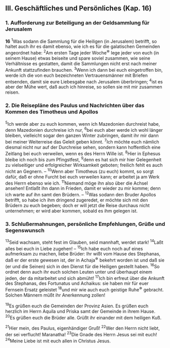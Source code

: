 ## III. Geschäftliches und Persönliches (Kap. 16)

### 1. Aufforderung zur Beteiligung an der Geldsammlung für Jerusalem

__16__
<sup>1</sup>Was sodann die Sammlung für die Heiligen (in Jerusalem) betrifft, so haltet auch ihr es damit ebenso, wie ich es für die galatischen Gemeinden angeordnet habe:
<sup>2</sup>Am ersten Tage jeder Woche<sup title="d.h. allsonntäglich">&#x2732;</sup> lege jeder von euch (in seinem Hause) etwas beiseite und spare soviel zusammen, wie seine Verhältnisse es gestatten, damit die Sammlungen nicht erst nach meiner Ankunft stattzufinden brauchen.
<sup>3</sup>Wenn ich dann bei euch eingetroffen bin, werde ich die von euch bezeichneten Vertrauensmänner mit Briefen entsenden, damit sie eure Liebesgabe nach Jerusalem überbringen;
<sup>4</sup>ist es aber der Mühe wert, daß auch ich hinreise, so sollen sie mit mir zusammen reisen.

### 2. Die Reisepläne des Paulus und Nachrichten über das Kommen des Timotheus und Apollos

<sup>5</sup>Ich werde aber zu euch kommen, wenn ich Mazedonien durchreist habe, denn Mazedonien durchreise ich nur,
<sup>6</sup>bei euch aber werde ich wohl länger bleiben, vielleicht sogar den ganzen Winter zubringen, damit ihr mir dann bei meiner Weiterreise das Geleit geben könnt.
<sup>7</sup>Ich möchte euch nämlich diesmal nicht nur auf der Durchreise sehen, sondern kann hoffentlich eine Zeitlang bei euch verweilen, wenn es des Herrn Wille ist.
<sup>8</sup>Hier in Ephesus bleibe ich noch bis zum Pfingstfest,
<sup>9</sup>denn es hat sich mir hier Gelegenheit zu vielseitiger und erfolgreicher Wirksamkeit geboten; freilich fehlt es auch nicht an Gegnern. –
<sup>10</sup>Wenn aber Timotheus (zu euch) kommt, so sorgt dafür, daß er ohne Furcht bei euch verweilen kann; er arbeitet ja am Werk des Herrn ebenso wie ich.
<sup>11</sup>Niemand möge ihn also über die Achsel ansehen! Entlaßt ihn dann in Frieden, damit er wieder zu mir komme; denn ich warte auf ihn samt den Brüdern. –
<sup>12</sup>Was sodann den Bruder Apollos betrifft, so habe ich ihm dringend zugeredet, er möchte sich mit den Brüdern zu euch begeben; doch er will jetzt die Reise durchaus nicht unternehmen; er wird aber kommen, sobald es ihm gelegen ist.

### 3. Schlußermahnungen, persönliche Empfehlungen, Grüße und Segenswunsch

<sup>13</sup>Seid wachsam, steht fest im Glauben, seid mannhaft, werdet stark!
<sup>14</sup>Laßt alles bei euch in Liebe zugehen! –
<sup>15</sup>Ich habe euch noch auf eines aufmerksam zu machen, liebe Brüder: Ihr wißt vom Hause des Stephanas, daß er der erste gewesen ist, der in Achaja<sup title="= Griechenland">&#x2732;</sup> bekehrt worden ist und daß sie (er und die Seinen) sich in den Dienst für die Heiligen gestellt haben.
<sup>16</sup>So ordnet denn auch ihr euch solchen Leuten unter und überhaupt einem jeden, der da mitarbeitet und sich abmüht!
<sup>17</sup>Ich bin erfreut über die Ankunft des Stephanas, des Fortunatus und Achaikus: sie haben mir für euer Fernsein Ersatz geleistet
<sup>18</sup>und mir wie auch euch geistige Ruhe<sup title="oder: Erquickung">&#x2732;</sup> gebracht. Solchen Männern müßt ihr Anerkennung zollen!

<sup>19</sup>Es grüßen euch die Gemeinden der Provinz Asien. Es grüßen euch herzlich im Herrn Aquila und Priska samt der Gemeinde in ihrem Hause.
<sup>20</sup>Es grüßen euch die Brüder alle. Grüßt ihr einander mit dem heiligen Kuß.

<sup>21</sup>Hier mein, des Paulus, eigenhändiger Gruß!
<sup>22</sup>Wer den Herrn nicht liebt, der sei verflucht! Maranatha!
<sup>23</sup>Die Gnade des Herrn Jesus sei mit euch!
<sup>24</sup>Meine Liebe ist mit euch allen in Christus Jesus.